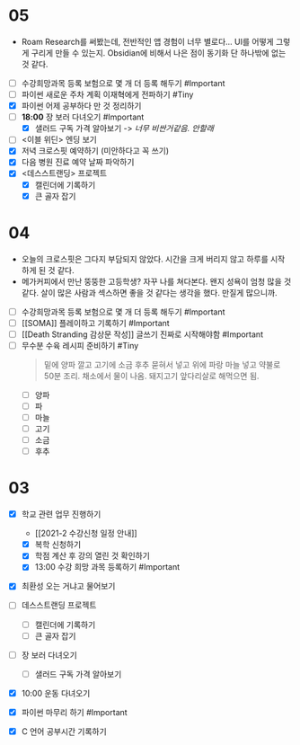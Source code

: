 # 05
- Roam Research를 써봤는데, 전반적인 앱 경험이 너무 별로다... UI를 어떻게 그렇게 구리게 만들 수 있는지. Obsidian에 비해서 나은 점이 동기화 단 하나밖에 없는 것 같다.
- [ ] 수강희망과목 등록 보험으로 몇 개 더 등록 해두기 #Important 
- [ ] 파이썬 새로운 주차 계획 이재혁에게 전파하기 #Tiny
- [x] 파이썬 어제 공부하다 만 것 정리하기
- [ ] **18:00** 장 보러 다녀오기 #Important 
	- [x] 샐러드 구독 가격 알아보기 -> *너무 비싼거같음. 안할래*
- [ ] <이블 위딘> 엔딩 보기
- [x] 저녁 크로스핏 예약하기 (미안하다고 꼭 쓰기)
- [x] 다음 병원 진료 예약 날짜 파악하기
- [x] <데스스트랜딩> 프로젝트
	- [x] 캘린더에 기록하기
	- [x] 큰 골자 잡기

# 04
- 오늘의 크로스핏은 그다지 부담되지 않았다. 시간을 크게 버리지 않고 하루를 시작하게 된 것 같다.
- 메가커피에서 만난 뚱뚱한 고등학생? 자꾸 나를 쳐다본다. 왠지 성욕이 엄청 많을 것 같다. 살이 많은 사람과 섹스하면 좋을 것 같다는 생각을 했다. 만질게 많으니까.
- [ ] 수강희망과목 등록 보험으로 몇 개 더 등록 해두기 #Important 
- [ ] [[SOMA]] 플레이하고 기록하기 #Important 
- [ ] [[Death Stranding  감상문 작성]] 글쓰기 진짜로 시작해야함 #Important 
- [ ] 무수분 수육 레시피 준비하기 #Tiny 
	> 밑에 양파 깔고 고기에 소금 후추 묻혀서 넣고 위에 파랑 마늘 넣고 약불로 50분 조리. 채소에서 물이 나옴. 돼지고기 앞다리살로 해먹으면 됨.
	- [ ] 양파
	- [ ] 파 
	- [ ] 마늘 
	- [ ] 고기 
	- [ ] 소금 
	- [ ] 후추
# 03
- [x] 학교 관련 업무 진행하기
	- [[2021-2 수강신청 일정 안내]]
	- [x] 복학 신청하기
	- [x] 학점 계산 후 강의 열린 것 확인하기
	- [x] 13:00 수강 희망 과목 등록하기 #Important 
- [x] 최환성 오는 거냐고 물어보기
- [ ] 데스스트랜딩 프로젝트
	- [ ] 캘린더에 기록하기
	- [ ] 큰 골자 잡기
- [ ] 장 보러 다녀오기
	- [ ] 샐러드 구독 가격 알아보기
- [x] 10:00 운동 다녀오기
- [x] 파이썬 마무리 하기 #Important 
- [x] C 언어 공부시간 기록하기

